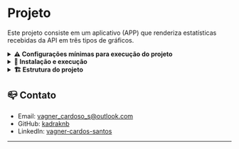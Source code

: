 # Projeto

Este projeto consiste em um aplicativo (APP) que renderiza estatísticas recebidas da API em três tipos de gráficos.

<details>
<summary><strong> ⚠️ Configurações mínimas para execução do projeto</strong></summary><br />

Para executar o projeto em sua máquina, é necessário ter o Node.js na versão 16.14.0 instalado.

---

## Instalação do Node.js

Você pode utilizar o NVM (Node Version Manager) para instalar o Node.js. Siga as instruções abaixo:

1. Instale o NVM, caso ainda não tenha:
   - [Instruções de instalação do NVM](https://github.com/nvm-sh/nvm#installing-and-updating)
2. Instale a versão 16.14.0 LTS do Node.js e defina como padrão:
   ```bash
   nvm install 16.14 --lts
   nvm use 16.14
   nvm alias default 16.14
   ```

---

</details>

<details>
  <summary>
    <strong>🚀 Instalação e execução</strong>
  </summary><br>

1. Abra o terminal ou prompt de comando

2. Navegue até a pasta onde deseja clonar o repositório

3. Clone o repositório

- ```bash
  git clone git@github.com:kadraknb/Manfing.git
  ```

4. Aguarde o processo de clonagem ser concluído

5. Após o processo de clonagem ser concluído, navegue até a pasta do projeto clonado digitando o comando:

- ```bash
  cd Manfing
  ```

6. Inicializar o projeto

- ```bash
  npm start
  ```

7. Acesso do projeto

- http://localhost:8080

---

</details>

<details>
<summary><strong>🏗️ Estrutura do projeto</strong></summary><br />

O projeto é organizado da seguinte forma:

3 . **Front-end:** Desenvolvido com as seguintes dependências:

- `Vue.js v2`
- `Axios`
- `ApexCharts`
- `Bootstrap`
- `Font Awesome`

2 . **API:**

- https://plataforma-develop-pp6d7tx7ka-rj.a.run.app/api/teste/top-10-produtos

  - Endpoint que retorna um array com os 10 produtos mais vendidos, contendo as seguintes informações:

    - ```json
      [
        {
          "produto": "CAPA DE FECHAMENTO - CF40-01-10",
          "vendas": 3,
          "porcentagem": 15
        },
        ...
      ]

---

- https://plataforma-develop-pp6d7tx7ka-rj.a.run.app/api/teste/faturamento-anual

  - Endpoint que retorna um array com o faturamento mensal do ano, contendo as seguintes informações:

    - ```json
      [
        { 
        "faturamentoMes": "128962.94",
        "data": "2022-01-01 00:00:00"
        },
        ...
      ]

---

</details>


## 📪 Contato

- Email: [vagner_cardoso_s@outlook.com](vagner_cardoso_s@outlook.com)
- GitHub: [kadraknb](https://github.com/kadraknb)
- LinkedIn: [vagner-cardos-santos](https://www.linkedin.com/in/vagner-cardos-santos/)

---

